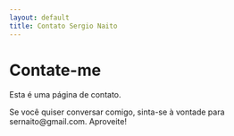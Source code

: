 ```yaml
---
layout: default
title: Contato Sergio Naito
---
```


<div id="contact">
  <h1 class="pageTitle">Contate-me</h1>
  <div class="contactContent">
    <p class="intro">Esta é uma página de contato.  </p>
    <p>Se você quiser conversar comigo, sinta-se à vontade para sernaito@gmail.com. Aproveite!</p>
  </div>
  
</div>
